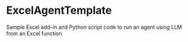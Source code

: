 # ExcelAgentTemplate
Sample Excel add-in and Python script code to run an agent using LLM from an Excel function
